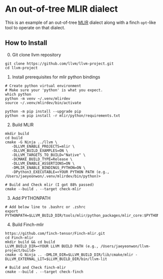 # An out-of-tree MLIR dialect

This is an example of an out-of-tree [MLIR](https://mlir.llvm.org/) dialect along with a finch `opt`-like tool to operate on that dialect.

## How to Install

0. Git clone llvm repository
```
git clone https://github.com/llvm/llvm-project.git
cd llvm-project
```

1. Install prerequisites for mlir python bindings

```
# Create python virtual environment
# Make sure your 'python' is what you expect.
which python
python -m venv ~/.venv/mlirdev
source ~/.venv/mlirdev/bin/activate

python -m pip install --upgrade pip
python -m pip install -r mlir/python/requirements.txt
```

2. Build MLIR

```
mkdir build
cd build
cmake -G Ninja ../llvm \                                                                                                                                                  
   -DLLVM_ENABLE_PROJECTS=mlir \
   -DLLVM_BUILD_EXAMPLES=ON \
   -DLLVM_TARGETS_TO_BUILD="Native" \
   -DCMAKE_BUILD_TYPE=Release \
   -DLLVM_ENABLE_ASSERTIONS=ON \
   -DMLIR_ENABLE_BINDINGS_PYTHON=ON \
   -DPython3_EXECUTABLE=<YOUR PYTHON PATH (e.g., /Users/jaeyeonwon/.venv/mlirdev/bin/python)>

# Build and Check mlir (I got 88% passed)
cmake --build . --target check-mlir

```

3. Add PYTHONPATH
```
# Add below line to .bashrc or .zshrc
export PYTHONPATH=$LLVM_BUILD_DIR/tools/mlir/python_packages/mlir_core:$PYTHONPATH
```


4. Build Finch-mlir

```
https://github.com/finch-tensor/Finch-mlir.git
cd Finch-mlir
mkdir build && cd build
LLVM_BUILD_DIR=<YOUR LLVM BUILD PATH (e.g., /Users/jaeyeonwon/llvm-project/build>
cmake -G Ninja .. -DMLIR_DIR=$LLVM_BUILD_DIR/lib/cmake/mlir -DLLVM_EXTERNAL_LIT=$LLVM_BUILD_DIR/bin/llvm-lit

# Build and Check finch-mlir
cmake --build . --target check-finch
```
